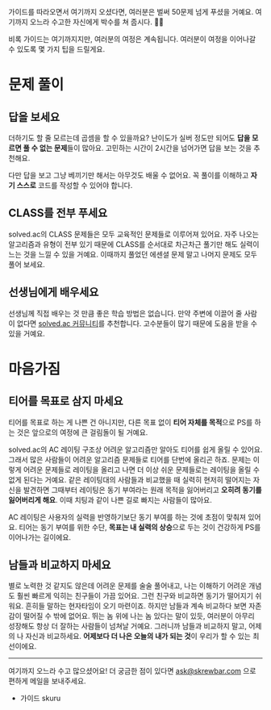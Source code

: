 가이드를 따라오면서 여기까지 오셨다면, 여러분은 벌써 50문제 넘게 푸셨을 거예요. 여기까지 오느라 수고한 자신에게 박수를 쳐 줍시다. 👏👏

비록 가이드는 여기까지지만, 여러분의 여정은 계속됩니다. 여러분이 여정을 이어나갈 수 있도록 몇 가지 팁을 드릴게요.
# 문제 풀이
## 답을 보세요
더하기도 할 줄 모르는데 곱셈을 할 수 있을까요? 난이도가 실버 정도만 되어도 **답을 모르면 풀 수 없는 문제**들이 많아요. 고민하는 시간이 2시간을 넘어가면 답을 보는 것을 추천해요.

다만 답을 보고 그냥 베끼기만 해서는 아무것도 배울 수 없어요. 꼭 풀이를 이해하고 **자기 스스로** 코드를 작성할 수 있어야 합니다.
## CLASS를 전부 푸세요
solved.ac의 CLASS 문제들은 모두 교육적인 문제들로 이루어져 있어요. 자주 나오는 알고리즘과 유형이 전부 있기 때문에 CLASS를 순서대로 차근차근 풀기만 해도 실력이 느는 것을 느낄 수 있을 거예요. 이때까지 풀었던 에센셜 문제 말고 나머지 문제도 모두 풀어 보세요.
## 선생님에게 배우세요
선생님께 직접 배우는 것 만큼 좋은 학습 방법은 없습니다. 만약 주변에 이끌어 줄 사람이 없다면 [solved.ac 커뮤니티](https://solved.ac/community)를 추천합니다. 고수분들이 많기 때문에 도움을 받을 수 있을 거예요.
# 마음가짐
## 티어를 목표로 삼지 마세요
티어를 목표로 하는 게 나쁜 건 아니지만, 다른 목표 없이 **티어 자체를 목적**으로 PS를 하는 것은 앞으로의 여정에 큰 걸림돌이 될 거예요.

solved.ac의 AC 레이팅 구조상 어려운 알고리즘만 알아도 티어를 쉽게 올릴 수 있어요. 그래서 많은 사람들이 어려운 알고리즘 문제들로 티어를 단번에 올리곤 하죠. 문제는 이렇게 어려운 문제들로 레이팅을 올리고 나면 더 이상 쉬운 문제들로는 레이팅을 올릴 수 없게 된다는 거예요. 같은 레이팅대의 사람들과 비교했을 때 실력히 현저히 떨어지는 자신을 발견하면 그때부터 레이팅은 동기 부여라는 원래 목적을 잃어버리고 **오히려 동기를 잃어버리게 해요**. 이때 치팅과 같이 나쁜 길로 빠지는 사람들이 많아요.

AC 레이팅은 사용자의 실력을 반영하기보단 동기 부여를 하는 것에 초점이 맞춰져 있어요. 티어는 동기 부여를 위한 수단, **목표는 내 실력의 상승**으로 두는 것이 건강하게 PS를 이어나가는 길이에요.
## 남들과 비교하지 마세요
별로 노력한 것 같지도 않은데 어려운 문제를 술술 풀어내고, 나는 이해하기 어려운 개념도 훨씬 빠르게 익히는 친구들이 가끔 있어요. 그런 친구와 비교하면 동기가 떨어지기 쉬워요. 흔히들 말하는 현자타임이 오기 마련이죠. 하지만 남들과 계속 비교하다 보면 자존감이 떨어질 수 밖에 없어요. 뛰는 놈 위에 나는 놈 있다는 말이 있듯, 여러분이 아무리 성장해도 항상 더 잘하는 사람들이 넘쳐날 거예요. 그러니까 남들과 비교하지 말고, 어제의 나 자신과 비교하세요. **어제보다 더 나은 오늘의 내가 되는 것**이 우리가 할 수 있는 최선이에요.

---

여기까지 오느라 수고 많으셨어요!
더 궁금한 점이 있다면 ask@skrewbar.com 으로 편하게 메일을 보내주세요.
- 가이드 skuru
